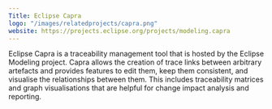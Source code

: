 ```yaml
---
Title: Eclipse Capra
logo: "/images/relatedprojects/capra.png"
website: https://projects.eclipse.org/projects/modeling.capra
---
```

Eclipse Capra is a traceability management tool that is hosted by the Eclipse Modeling project. Capra allows the creation of trace links between arbitrary artefacts and provides features to edit them, keep them consistent, and visualise the relationships between them. This includes traceability matrices and graph visualisations that are helpful for change impact analysis and reporting.
